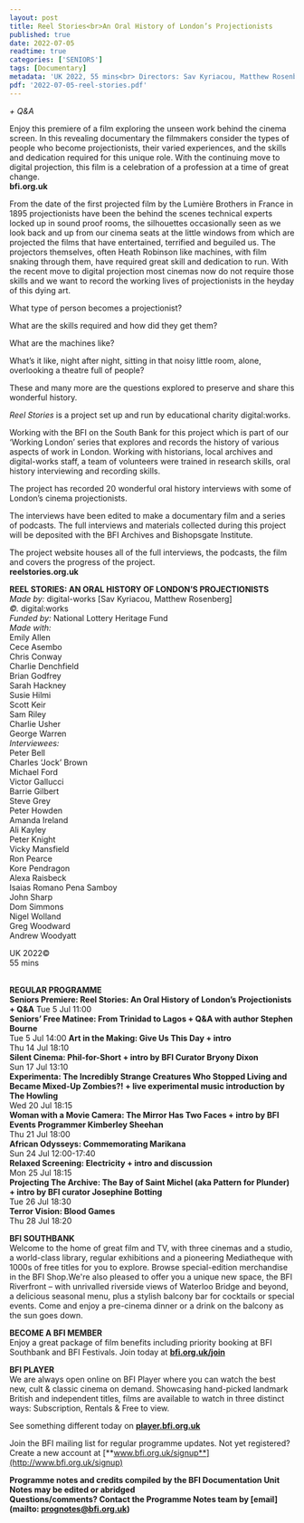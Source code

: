 ```yaml
---
layout: post
title: Reel Stories<br>An Oral History of London’s Projectionists
published: true
date: 2022-07-05
readtime: true
categories: ['SENIORS']
tags: [Documentary]
metadata: 'UK 2022, 55 mins<br> Directors: Sav Kyriacou, Matthew Rosenberg'
pdf: '2022-07-05-reel-stories.pdf'
---
```

_+ Q&A_

Enjoy this premiere of a film exploring the unseen work behind the cinema screen. In this revealing documentary the filmmakers consider the types of people who become projectionists, their varied experiences, and the skills and dedication required for this unique role. With the continuing move to digital projection, this film is a celebration of a profession at a time of great change.  
**bfi.org.uk**

From the date of the first projected film by the Lumière Brothers in France in 1895 projectionists have been the behind the scenes technical experts locked up in sound proof rooms, the silhouettes occasionally seen as we look back and up from our cinema seats at the little windows from which are projected the films that have entertained, terrified and beguiled us. The projectors themselves, often Heath Robinson like machines, with film snaking through them, have required great skill and dedication to run. With the recent move to digital projection most cinemas now do not require those skills and we want to record the working lives of projectionists in the heyday of this dying art.

What type of person becomes a projectionist?

What are the skills required and how did they get them?

What are the machines like?

What’s it like, night after night, sitting in that noisy little room, alone, overlooking a theatre full of people?

These and many more are the questions explored to preserve and share this wonderful history.

_Reel Stories_ is a project set up and run by educational charity digital:works.

Working with the BFI on the South Bank for this project which is part of our ‘Working London’ series that explores and records the history of various aspects of work in London. Working with historians, local archives and digital-works staff, a team of volunteers were trained in research skills, oral history interviewing and recording skills.

The project has recorded 20 wonderful oral history interviews with some of London’s cinema projectionists.

The interviews have been edited to make a documentary film and a series of podcasts. The full interviews and materials collected during this project will be deposited with the BFI Archives and Bishopsgate Institute.

The project website houses all of the full interviews, the podcasts, the film and covers the progress of the project.  
**reelstories.org.uk**  

**REEL STORIES: AN ORAL HISTORY OF LONDON’S PROJECTIONISTS**  
_Made by:_ digital-works [Sav Kyriacou, Matthew Rosenberg]  
_©._ digital:works  
_Funded by:_ National Lottery Heritage Fund  
_Made with:_  
Emily Allen  
Cece Asembo  
Chris Conway  
Charlie Denchfield  
Brian Godfrey  
Sarah Hackney  
Susie Hilmi  
Scott Keir  
Sam Riley  
Charlie Usher  
George Warren  
_Interviewees:_  
Peter Bell  
Charles ‘Jock’ Brown  
Michael Ford  
Victor Gallucci  
Barrie Gilbert  
Steve Grey  
Peter Howden  
Amanda Ireland  
Ali Kayley  
Peter Knight  
Vicky Mansfield  
Ron Pearce  
Kore Pendragon  
Alexa Raisbeck  
Isaias Romano Pena Samboy  
John Sharp  
Dom Simmons  
Nigel Wolland  
Greg Woodward  
Andrew Woodyatt  

UK 2022©  
55 mins  
<br>

**REGULAR PROGRAMME**  
**Seniors Premiere: Reel Stories: An Oral History of London’s Projectionists + Q&A**
Tue 5 Jul 11:00  
**Seniors’ Free Matinee: From Trinidad to Lagos + Q&A with author Stephen Bourne**   
Tue 5 Jul 14:00
**Art in the Making: Give Us This Day + intro**  
Thu 14 Jul 18:10  
**Silent Cinema: Phil-for-Short + intro by BFI Curator Bryony Dixon**  
Sun 17 Jul 13:10  
**Experimenta: The Incredibly Strange Creatures Who Stopped Living and Became Mixed-Up Zombies?! + live experimental music introduction by The Howling**  
Wed 20 Jul 18:15  
**Woman with a Movie Camera: The Mirror Has Two Faces + intro by BFI Events Programmer Kimberley Sheehan**  
Thu 21 Jul 18:00  
**African Odysseys: Commemorating Marikana**  
Sun 24 Jul 12:00-17:40  
**Relaxed Screening: Electricity + intro and discussion**  
Mon 25 Jul 18:15  
**Projecting The Archive: The Bay of Saint Michel (aka Pattern for Plunder) + intro by BFI curator Josephine Botting**  
Tue 26 Jul 18:30  
**Terror Vision: Blood Games**  
Thu 28 Jul 18:20  


**BFI SOUTHBANK**  
Welcome to the home of great film and TV, with three cinemas and a studio, a world-class library, regular exhibitions and a pioneering Mediatheque with 1000s of free titles for you to explore. Browse special-edition merchandise in the BFI Shop.We&#39;re also pleased to offer you a unique new space, the BFI Riverfront – with unrivalled riverside views of Waterloo Bridge and beyond, a delicious seasonal menu, plus a stylish balcony bar for cocktails or special events. Come and enjoy a pre-cinema dinner or a drink on the balcony as the sun goes down.  

**BECOME A BFI MEMBER**  
Enjoy a great package of film benefits including priority booking at BFI Southbank and BFI Festivals. Join today at [**bfi.org.uk/join**](http://www.bfi.org.uk/join)  

**BFI PLAYER**  
 We are always open online on BFI Player where you can watch the best new, cult &amp; classic cinema on demand. Showcasing hand-picked landmark British and independent titles, films are available to watch in three distinct ways: Subscription, Rentals &amp; Free to view.  

See something different today on [**player.bfi.org.uk**](https://player.bfi.org.uk)  

Join the BFI mailing list for regular programme updates. Not yet registered? Create a new account at [**www.bfi.org.uk/signup**](http://www.bfi.org.uk/signup)

**Programme notes and credits compiled by the BFI Documentation Unit  
Notes may be edited or abridged  
Questions/comments? Contact the Programme Notes team by [email](mailto: prognotes@bfi.org.uk)**
